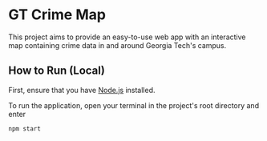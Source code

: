# GT Crime Map

This project aims to provide an easy-to-use web app with an interactive map containing crime data
in and around Georgia Tech's campus.

## How to Run (Local)

First, ensure that you have [Node.js](https://nodejs.org/) installed.

To run the application, open your terminal in the project's root directory and enter

```
npm start
```